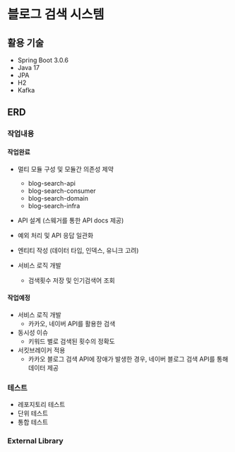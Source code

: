 # 블로그 검색 시스템

## 활용 기술

- Spring Boot 3.0.6
- Java 17
- JPA
- H2
- Kafka

## ERD

### 작업내용

#### 작업완료
- 멀티 모듈 구성 및 모듈간 의존성 제약
  - blog-search-api
  - blog-search-consumer
  - blog-search-domain
  - blog-search-infra

- API 설계 (스웨거를 통한 API docs 제공)
- 예외 처리 및 API 응답 일관화
- 엔티티 작성 (데이터 타입, 인덱스, 유니크 고려)
- 서비스 로직 개발
  - 검색횟수 저장 및 인기검색어 조회
#### 작업예정

- 서비스 로직 개발
  - 카카오, 네이버 API를 활용한 검색
- 동시성 이슈
  - 키워드 별로 검색된 횟수의 정확도
- 서킷브레이커 적용
  - 카카오 블로그 검색 API에 장애가 발생한 경우, 네이버 블로그 검색 API를 통해 데이터 제공

### 테스트
- 레포지토리 테스트
- 단위 테스트
- 통합 테스트

### External Library
